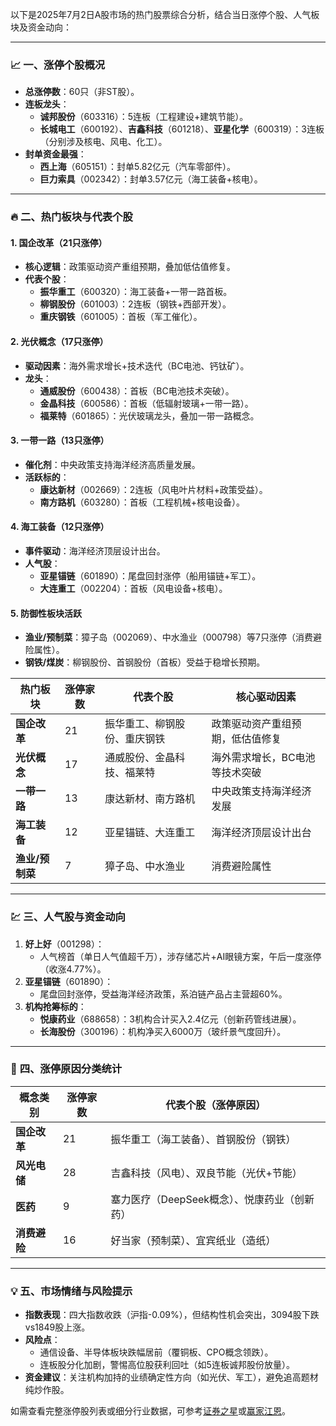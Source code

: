 以下是2025年7月2日A股市场的热门股票综合分析，结合当日涨停个股、人气板块及资金动向：

---

### 📈 **一、涨停个股概况**  
- **总涨停数**：60只（非ST股）。  
- **连板龙头**：  
  - **诚邦股份**（603316）：5连板（工程建设+建筑节能）。  
  - **长城电工**（600192）、**吉鑫科技**（601218）、**亚星化学**（600319）：3连板（分别涉及核电、风电、化工）。  
- **封单资金最强**：  
  - **西上海**（605151）：封单5.82亿元（汽车零部件）。  
  - **巨力索具**（002342）：封单3.57亿元（海工装备+核电）。

---

### 🔥 **二、热门板块与代表个股**  
#### 1. **国企改革（21只涨停）**  
   - **核心逻辑**：政策驱动资产重组预期，叠加低估值修复。  
   - **代表个股**：  
     - **振华重工**（600320）：海工装备+一带一路首板。  
     - **柳钢股份**（601003）：2连板（钢铁+西部开发）。  
     - **重庆钢铁**（601005）：首板（军工催化）。

#### 2. **光伏概念（17只涨停）**  
   - **驱动因素**：海外需求增长+技术迭代（BC电池、钙钛矿）。  
   - **龙头**：  
     - **通威股份**（600438）：首板（BC电池技术突破）。  
     - **金晶科技**（600586）：首板（低辐射玻璃+一带一路）。  
     - **福莱特**（601865）：光伏玻璃龙头，叠加一带一路概念。

#### 3. **一带一路（13只涨停）**  
   - **催化剂**：中央政策支持海洋经济高质量发展。  
   - **活跃标的**：  
     - **康达新材**（002669）：2连板（风电叶片材料+政策受益）。  
     - **南方路机**（603280）：首板（工程机械+核电设备）。

#### 4. **海工装备（12只涨停）**  
   - **事件驱动**：海洋经济顶层设计出台。  
   - **人气股**：  
     - **亚星锚链**（601890）：尾盘回封涨停（船用锚链+军工）。  
     - **大连重工**（002204）：首板（风电设备+核电）。

#### 5. **防御性板块活跃**  
   - **渔业/预制菜**：獐子岛（002069）、中水渔业（000798）等7只涨停（消费避险属性）。  
   - **钢铁/煤炭**：柳钢股份、首钢股份（首板）受益于稳增长预期。

<table>
  <thead>
    <tr>
      <th>热门板块</th>
      <th>涨停家数</th>
      <th>代表个股</th>
      <th>核心驱动因素</th>
    </tr>
  </thead>
  <tbody>
    <tr>
      <td><strong>国企改革</strong></td>
      <td>21</td>
      <td>振华重工、柳钢股份、重庆钢铁</td>
      <td>政策驱动资产重组预期，低估值修复</td>
    </tr>
    <tr>
      <td><strong>光伏概念</strong></td>
      <td>17</td>
      <td>通威股份、金晶科技、福莱特</td>
      <td>海外需求增长，BC电池等技术突破</td>
    </tr>
    <tr>
      <td><strong>一带一路</strong></td>
      <td>13</td>
      <td>康达新材、南方路机</td>
      <td>中央政策支持海洋经济发展</td>
    </tr>
    <tr>
      <td><strong>海工装备</strong></td>
      <td>12</td>
      <td>亚星锚链、大连重工</td>
      <td>海洋经济顶层设计出台</td>
    </tr>
    <tr>
      <td><strong>渔业/预制菜</strong></td>
      <td>7</td>
      <td>獐子岛、中水渔业</td>
      <td>消费避险属性</td>
    </tr>
  </tbody>
</table>

---

### 💹 **三、人气股与资金动向**  
1. **好上好**（001298）：  
   - 人气榜首（单日人气值超千万），涉存储芯片+AI眼镜方案，午后一度涨停（收涨4.77%）。  
2. **亚星锚链**（601890）：  
   - 尾盘回封涨停，受益海洋经济政策，系泊链产品占主营超60%。  
3. **机构抢筹标的**：  
   - **悦康药业**（688658）：3机构合计买入2.4亿元（创新药管线进展）。  
   - **长海股份**（300196）：机构净买入6000万（玻纤景气度回升）。

---

### 💎 **四、涨停原因分类统计**  
| 概念类别       | 涨停家数 | 代表个股（涨停原因） |  
|----------------|----------|----------------------|  
| **国企改革**   | 21       | 振华重工（海工装备）、首钢股份（钢铁） |  
| **风光电储**   | 28       | 吉鑫科技（风电）、双良节能（光伏+节能） |  
| **医药**       | 9        | 塞力医疗（DeepSeek概念）、悦康药业（创新药） |  
| **消费避险**   | 16       | 好当家（预制菜）、宜宾纸业（造纸） |  

---

### 💡 **五、市场情绪与风险提示**  
- **指数表现**：四大指数收跌（沪指-0.09%），但结构性机会突出，3094股下跌vs1849股上涨。  
- **风险点**：  
  - 通信设备、半导体板块跌幅居前（覆铜板、CPO概念领跌）。  
  - 连板股分化加剧，警惕高位股获利回吐（如5连板诚邦股份放量）。  
- **资金建议**：关注机构加持的业绩确定性方向（如光伏、军工），避免追高题材纯炒作股。

如需查看完整涨停股列表或细分行业数据，可参考[证券之星](https://news.10jqka.com.cn/20250702/c669343617.shtml)或[赢家江恩](http://www.yingjia360.com/jgsm/2025-07-02/67359.html)。